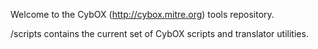 Welcome to the CybOX (http://cybox.mitre.org) tools repository.

/scripts contains the current set of CybOX scripts and translator utilities.


